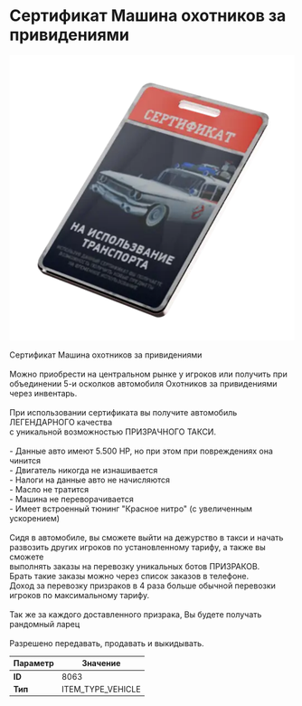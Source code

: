 # Сертификат Машина охотников за привидениями

![Item Image](../img/8063.webp?raw=true)

Сертификат Машина охотников за привидениями<br><br>Можно приобрести на центральном рынке у игроков или получить при <br>объединении 5-и осколков автомобиля Охотников за привидениями через инвентарь.<br><br>При использовании сертификата вы получите автомобиль ЛЕГЕНДАРНОГО качества <br>с уникальной возможностью ПРИЗРАЧНОГО ТАКСИ.<br><br>- Данные авто имеют 5.500 HP, но при этом при повреждениях она чинится<br>- Двигатель никогда не изнашивается<br>- Налоги на данные авто не начисляются<br>- Масло не тратится<br>- Машина не переворачивается<br>- Имеет встроенный тюнинг "Красное нитро" (с увеличенным ускорением)<br><br>Сидя в автомобиле, вы сможете выйти на дежурство в такси и начать <br>развозить других игроков по установленному тарифу, а также вы сможете <br>выполнять заказы на перевозку уникальных ботов ПРИЗРАКОВ.<br>Брать такие заказы можно через список заказов в телефоне. <br>Доход за перевозку призраков в 4 раза больше обычной перевозки игроков по максимальному тарифу.<br><br>Так же за каждого доставленного призрака, Вы будете получать рандомный ларец<br><br>Разрешено передавать, продавать и выкидывать.


| Параметр | Значение |
|----------|----------|
| **ID** | 8063 |
| **Тип** | ITEM_TYPE_VEHICLE |

